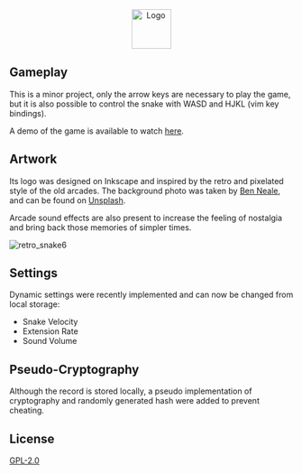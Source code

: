 <div align="center">
<img src="https://user-images.githubusercontent.com/63078965/123733534-3b303180-d88b-11eb-9e5f-8d5b42ee7827.png" alt="Logo" height="70"/>
</div>

## Gameplay
This is a minor project, only the arrow keys are necessary to play the game, but it is also possible to control the snake with WASD and HJKL (vim key bindings).

A demo of the game is available to watch [here](https://www.youtube.com/watch?v=rFV9VlCKn4Q).

## Artwork
Its logo was designed on Inkscape and inspired by the retro and pixelated style of the old arcades. The background photo was taken by [Ben Neale](https://unsplash.com/@ben_neale?utm_source=unsplash&utm_medium=referral&utm_content=creditCopyText), and can be found on [Unsplash](https://unsplash.com/photos/zpxKdH_xNSI).

Arcade sound effects are also present to increase the feeling of nostalgia and bring back those memories of simpler times.

![retro_snake6](https://user-images.githubusercontent.com/63078965/121787445-938de080-cbb5-11eb-90d0-1058e46dd55b.png)

## Settings
Dynamic settings were recently implemented and can now be changed from local storage:

* Snake Velocity
* Extension Rate
* Sound Volume

## Pseudo-Cryptography
Although the record is stored locally, a pseudo implementation of cryptography and randomly generated hash were added to prevent cheating.

## License
[GPL-2.0](https://www.gnu.org/licenses/old-licenses/lgpl-2.0.html)
